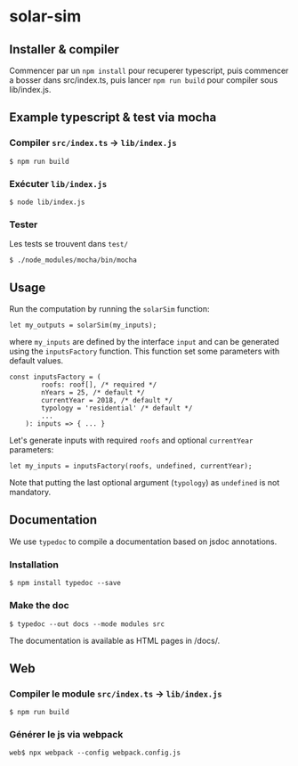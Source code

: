 # solar-sim

## Installer & compiler

Commencer par un ```npm install``` pour recuperer typescript, puis commencer a bosser dans src/index.ts, puis lancer ```npm run build``` pour compiler sous lib/index.js.

## Example typescript & test via mocha

### Compiler `src/index.ts` -> `lib/index.js`

```
$ npm run build
```

### Exécuter `lib/index.js`

```
$ node lib/index.js
```

### Tester

Les tests se trouvent dans `test/`

```
$ ./node_modules/mocha/bin/mocha
```

## Usage

Run the computation by running the `solarSim` function:

```
let my_outputs = solarSim(my_inputs);
```

where `my_inputs` are defined by the interface `input` and can be generated using the `inputsFactory` function. This function set some parameters with default values.  

```
const inputsFactory = (
        roofs: roof[], /* required */
        nYears = 25, /* default */
        currentYear = 2018, /* default */
        typology = 'residential' /* default */
        ...
    ): inputs => { ... }
```

Let's generate inputs with required `roofs` and optional `currentYear` parameters:

```
let my_inputs = inputsFactory(roofs, undefined, currentYear);
```

Note that putting the last optional argument (`typology`) as `undefined` is not mandatory.  

## Documentation

We use `typedoc` to compile a documentation based on jsdoc annotations.

### Installation
```
$ npm install typedoc --save
```

### Make the doc
```
$ typedoc --out docs --mode modules src
```

The documentation is available as HTML pages in /docs/.

## Web

### Compiler le module `src/index.ts` -> `lib/index.js`

```
$ npm run build
```

### Générer le js via webpack

```
web$ npx webpack --config webpack.config.js
```
